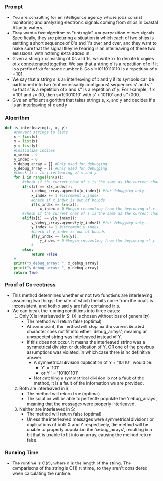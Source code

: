 ### Prompt
* You are consulting for an intelligence agency whose jobs consist monitoring and analyzing electronic signals coming from ships in coastal Atlantic waters.
* They want a fast algorithm to "untangle" a superposition of two signals. Specifically, they are picturing a situation in which each of two ships is emitting a short sequence of 0's and 1's over and over, and they want to make sure that the signal they're hearing is an interleaving of these two emissions, with nothing extra added in.
* Given a string x consisting of 0s and 1s, we write xk to denote k copies of x concatenated together. We say that a string x' is a repetition of x if it is a prefix of xk for some number k. So x'=10110110110 is a repetition of x = 101.
* We say that a string s is an interleaving of x and y if its symbols can be partitioned into two (not necessarily contiguous) sequences s' and s'' so that s' is a repetition of x and s'' is a repetition of y. For example, if x = 101 and y= 00, then s=100010101 with s' = 101101 and s''=000.
* Give an efficient algorithm that takes strings s, x, and y and decides if s is an interleaving of x and y
### Algorithm
```python
def is_interleaving(s, x, y):
    #convert strings to lists
    s = list(s)
    x = list(x)
    y = list(y)
    #initialize indices
    x_index = 0
    y_index = 0
    x_debug_array = [] #Only used for debugging
    y_debug_array = [] #Only used for debugging.
    #check if s is interleaving of x and y
    for i in range(len(s)):
        #check if the current char of s is the same as the current char of x
        if(s[i] == x[x_index]):
            x_debug_array.append(x[x_index]) #for debugging only.
            x_index += 1 #increment x_index
            #check if x_index is out of bounds
            if(x_index == len(x)):
                x_index = 0 #begin recounting from the beginning of x
        #check if the current char of s is the same as the current char of y
        elif(s[i] == y[y_index]):
            y_debug_array.append(y[y_index]) #for debugging only.
            y_index += 1 #increment y_index
            #check if y_index is out of bounds
            if(y_index == len(y)):
                y_index = 0 #begin recounting from the beginning of y
            #
        else:
            return False
    #
    print("x_debug_array: ", x_debug_array)
    print("y_debug_array: ", y_debug_array)
    return True
```
### Proof of Correctness
* This method determines whether or not two functions are interleaving assuming two things: the rate of which the bits come from the boats is inconsistent, and both x and y are fully contained in s. 
* We can break the running conditions into three cases:
	1. Only X is interleaved in S: (X is chosen without loss of generality)
		* The method will return false (optimal)
		* At some point, the method will stop, as the current iterated character does not fit into either 'debug_arrays', meaning an unexpected string was interleaved instead of Y.
		* If this does not occur, it means the interleaved string was a symmetrical division or duplication of Y, OR one of the previous assumptions was violated, in which case there is no definitive answer.
			* A symmetrical division duplication of Y = '101101' would be:
				* Y' = '101'
				* or Y'' = '101101101'
			* Not catching a symmetrical division is not a fault of the method, it is a fault of the information we are provided.
	1. Both are interleaved in S:
		* The method will return true (optimal)
		* The solution will be able to perfectly populate the 'debug_arrays', meaning that the messages were properly interleaved.
	2. Neither are interleaved in S:
		* The method will return false (optimal)
		* Unless the interleaved messages were symmetrical divisions or duplications of both X and Y respectively, the method will be unable to properly population the 'debug_arrays', resulting in a bit that is unable to fit into an array, causing the method return false.
### Running Time
* The runtime is O(n), where n is the length of the string. The comparisons of the string is O(1) runtime, so they aren't considered when calculating the runtime.